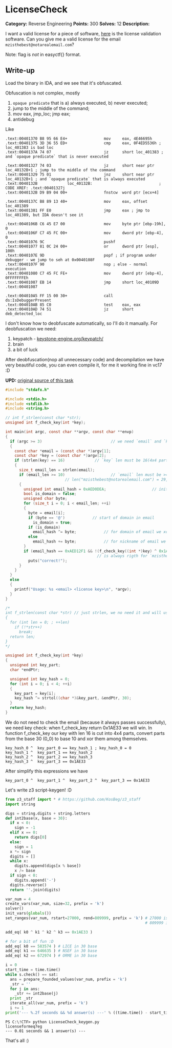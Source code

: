# LicenseCheck

**Category:** Reverse Engineering
**Points:** 300
**Solves:** 12
**Description:**

I want a valid license for a piece of software, [here](https://github.com/EasyCTF/easyctf-iv-problems/raw/master/license_check/license_check.exe) is the license validation software. Can you give me a valid license for the email `mzisthebest@notarealemail.com`?

Note: flag is _not_ in easyctf{} format.

## Write-up

Load the binary in IDA, and we see that it's obfuscated.

Obfuscation is not complex, mostly
1) `opaque predicate` that is
  a) always executed,
  b) never executed;
2) jump to the middle of the command;
3) mov eax, jmp_loc; jmp eax;
4) antidebug

Like

```
.text:00401370 B8 95 66 E4+                mov     eax, 4E46695h
.text:00401375 3D 36 55 ED+                cmp     eax, 0F4ED5536h ; loc_401383 is bad loc
.text:0040137A 74 07                       jz      short loc_401383 ; and `opaque predicate` that is never executed
```
```
.text:00401327 74 03                       jz      short near ptr loc_40132B+1 ; jump to the middle of the command
.text:00401329 75 01                       jnz     short near ptr loc_40132B+1 ; and `opaque predicate` that is always executed
.text:0040132B             loc_40132B:                             ; CODE XREF: .text:00401327j
.text:0040132B D9 B9 04 00+                fnstcw  word ptr [ecx+4]
```
```
.text:0040137C B8 89 13 40+                mov     eax, offset loc_401389
.text:00401381 FF E0                       jmp     eax ; jmp to loc_401389, but IDA doesn't see it
```
```
.text:0040106B C6 45 E7 00                 mov     byte ptr [ebp-19h], 0
.text:0040106F C7 45 FC 00+                mov     dword ptr [ebp-4], 0
.text:00401076 9C                          pushf
.text:00401077 81 0C 24 00+                or      dword ptr [esp], 100h
.text:0040107E 9D                          popf ; if program under debugger - we jump to seh at 0x0040108F
.text:0040107F 90                          nop ; else - normal execution
.text:00401080 C7 45 FC FE+                mov     dword ptr [ebp-4], 0FFFFFFFEh
.text:00401087 EB 14                       jmp     short loc_40109D
.text:00401087
```
```
.text:004010A5 FF 15 00 30+                call    ds:IsDebuggerPresent
.text:004010AB 85 C0                       test    eax, eax
.text:004010AD 74 51                       jz      short deb_detected_loc
```

I don't know how to deobfuscate automatically, so I'll do it manually. For deobfuscation we need:
1) keypatch - [keystone-engine.org/keypatch/](https://www.keystone-engine.org/keypatch/) 
2) brain
3) a bit of luck

After deobfuscation(nop all unnecessary code) and decompilation we have very beautiful code, you can even compile it, for me it working fine in vc17 :D

**UPD:** [original source of this task](https://github.com/EasyCTF/easyctf-iv-problems/tree/master/license_check/source)

```C
#include "stdafx.h"

#include <stdio.h>
#include <stdlib.h>
#include <string.h>

// int f_strlen(const char *str);
unsigned int f_check_key(int *key);

int main(int argc, const char **argv, const char **envp)
{
  if (argc >= 3)                              // we need `email` and `key`
  {
    const char *email = (const char *)argv[1];
    const char *key = (const char *)argv[2];
    if (strlen(key) == 16)             // `key` len must be 16(4x4 parts)
    {
      size_t email_len = strlen(email);
      if (email_len >= 10)                    // `email` len must be >= 10
                          // len("mzisthebest@notarealemail.com") = 29, all is ok :D
      {
        unsigned int email_hash = 0xAED0DEA;                    // initial email_hash value
        bool is_domain = false;
        unsigned char byte;
        for (size_t i = 0; i < email_len; ++i)
        {
          byte = email[i];
          if (byte == '@')            // start of domain in email
            is_domain = true;
          if (is_domain)
            email_hash ^= byte;            // for domain of email we xor email_hash with ord(byte)
          else
            email_hash += byte;            // for nickname of email we add to email_hash ord(byte)
        }
        if (email_hash == 0xAED12F1 && !(f_check_key((int *)key) ^ 0x1AE33))// `email_hash == 0xAED12F1`
                                        // is always rigth for `mzisthebest@notarealemail.com`
          puts("correct!");
      }
    }
  }
  else
  {
    printf("Usage: %s <email> <license key>\n", *argv);
  }
}

/*
int f_strlen(const char *str) // just strlen, we no need it and will use standart strlen
{
  for (int len = 0; ; ++len)
    if (!*str++)
      break;
  return len;
}
*/

unsigned int f_check_key(int *key)
{
  unsigned int key_part;
  char *endPtr;

  unsigned int key_hash = 0;
  for (int i = 0; i < 4; ++i)
  {
    key_part = key[i];
    key_hash ^= strtol((char *)&key_part, &endPtr, 30);
  }
  return key_hash;
}
```

We do not need to check the email (because it always passes successfully), we need key check: when f_check_key return 0x1AE33 we will win.
In function f_check_key our key with len 16 is cut into 4x4 parts, convert parts from the base 30 (0_0) to base 10 and xor them among themselves.
```
key_hash_0 ^  key_part_0 == key_hash_1 ; key_hash_0 = 0
key_hash_1 ^  key_part_1 == key_hash_2
key_hash_2 ^  key_part_2 == key_hash_3
key_hash_3 ^  key_part_3 == 0x1AE33
```
After simplify this expressions we have
```
key_part_0 ^  key_part_1 ^  key_part_2 ^  key_part_3 == 0x1AE33
```

Let's write z3 script-keygen! :D

```python
from z3_staff import * # https://github.com/KosBeg/z3_staff
import string

digs = string.digits + string.letters
def int2base(x, base = 30):
  if x < 0:
    sign = -1
  elif x == 0:
    return digs[0]
  else:
    sign = 1
  x *= sign
  digits = []
  while x:
    digits.append(digs[x % base])
    x /= base
  if sign < 0:
    digits.append('-')
  digits.reverse()
  return ''.join(digits)

var_num = 4
create_vars(var_num, size=32, prefix = 'k')
solver()
init_vars(globals())
set_ranges(var_num, rstart=27000, rend=809999, prefix = 'k') # 27000 is 1000 in 30 base, the least digit with 4 symbols
                                                             # 809999 is TTTT in 30 base, the largest digit with 4 symbols

add_eq( k0 ^ k1 ^ k2 ^ k3 == 0x1AE33 )

# for a bit of fun :D
add_eq( k0 == 583574 ) # LICE in 30 base
add_eq( k1 == 646635 ) # NSEF in 30 base
add_eq( k2 == 672974 ) # ORME in 30 base

i = 0
start_time = time.time()
while s.check() == sat:
  ans = prepare_founded_values(var_num, prefix = 'k')
  _str = ''
  for j in ans:
    _str += int2base(j)
  print _str
  iterate_all(var_num, prefix = 'k')
  i += 1
print('--- %.2f seconds && %d answer(s) ---' % ((time.time() - start_time), i) )
```

```
PS C:\!CTF> python LicenseCheck_keygen.py
licenseformeq7eg
--- 0.01 seconds && 1 answer(s) ---
```

That's all :)
